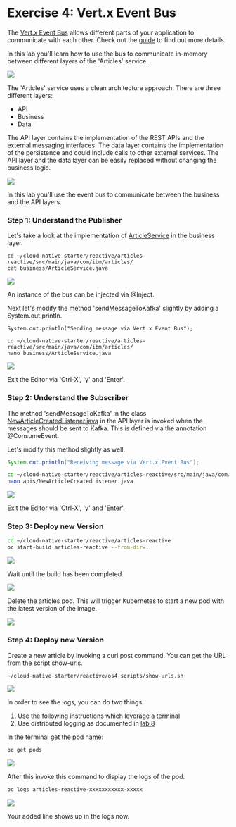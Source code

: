 # Exercise 4: Vert.x Event Bus

The [Vert.x Event Bus](https://vertx.io/docs/vertx-core/java/#event_bus) allows different parts of your application to communicate with each other. Check out the [guide](https://quarkus.io/guides/reactive-messaging) to find out more details.

In this lab you'll learn how to use the bus to communicate in-memory between different layers of the 'Articles' service.

![](../../images/event-bus1.png)

The 'Articles' service uses a clean architecture approach. There are three different layers:

* API
* Business
* Data

The API layer contains the implementation of the REST APIs and the external messaging interfaces. The data layer contains the implementation of the persistence and could include calls to other external services. The API layer and the data layer can be easily replaced without changing the business logic.

![](../../images/event-bus2.png)

In this lab you'll use the event bus to communicate between the business and the API layers.

### Step 1: Understand the Publisher

Let's take a look at the implementation of [ArticleService](https://github.com/IBM/cloud-native-starter/blob/master/reactive/articles-reactive/src/main/java/com/ibm/articles/business/ArticleService.java) in the business layer.

```
cd ~/cloud-native-starter/reactive/articles-reactive/src/main/java/com/ibm/articles/
cat business/ArticleService.java
```

![](../../images/event-bus3.png)

An instance of the bus can be injected via @Inject.

Next let's modify the method 'sendMessageToKafka' slightly by adding a System.out.println.

```
System.out.println("Sending message via Vert.x Event Bus");
```

```
cd ~/cloud-native-starter/reactive/articles-reactive/src/main/java/com/ibm/articles/
nano business/ArticleService.java
```

![](../../images/event-bus4.png)

Exit the Editor via 'Ctrl-X', 'y' and 'Enter'.

### Step 2: Understand the Subscriber

The method 'sendMessageToKafka' in the class [NewArticleCreatedListener.java](https://github.com/IBM/cloud-native-starter/blob/master/reactive/articles-reactive/src/main/java/com/ibm/articles/apis/NewArticleCreatedListener.java) in the API layer is invoked when the messages should be sent to Kafka. This is defined via the annotation @ConsumeEvent.

Let's modify this method slightly as well.

```java
System.out.println("Receiving message via Vert.x Event Bus");
```

```sh
cd ~/cloud-native-starter/reactive/articles-reactive/src/main/java/com/ibm/articles/
nano apis/NewArticleCreatedListener.java
```

![](../../images/event-bus5.png)

Exit the Editor via 'Ctrl-X', 'y' and 'Enter'.

### Step 3: Deploy new Version

```sh
cd ~/cloud-native-starter/reactive/articles-reactive
oc start-build articles-reactive --from-dir=.
```

![](../../images/event-bus6.png)

Wait until the build has been completed.

![](../../images/event-bus7.png)

Delete the articles pod. This will trigger Kubernetes to start a new pod with the latest version of the image.

![](../../images/event-bus8.png)

### Step 4: Deploy new Version

Create a new article by invoking a curl post command. You can get the URL from the script show-urls.

```sh
~/cloud-native-starter/reactive/os4-scripts/show-urls.sh
```

![](../../images/microprofile-kafka8.png)

In order to see the logs, you can do two things:

1. Use the following instructions which leverage a terminal
2. Use distributed logging as documented in [lab 8](lab8.md)

In the terminal get the pod name:

```sh
oc get pods
```

![](../../images/event-bus9.png)

After this invoke this command to display the logs of the pod.

```sh
oc logs articles-reactive-xxxxxxxxxxx-xxxxx
```

![](../../images/event-bus10.png)

Your added line shows up in the logs now.

